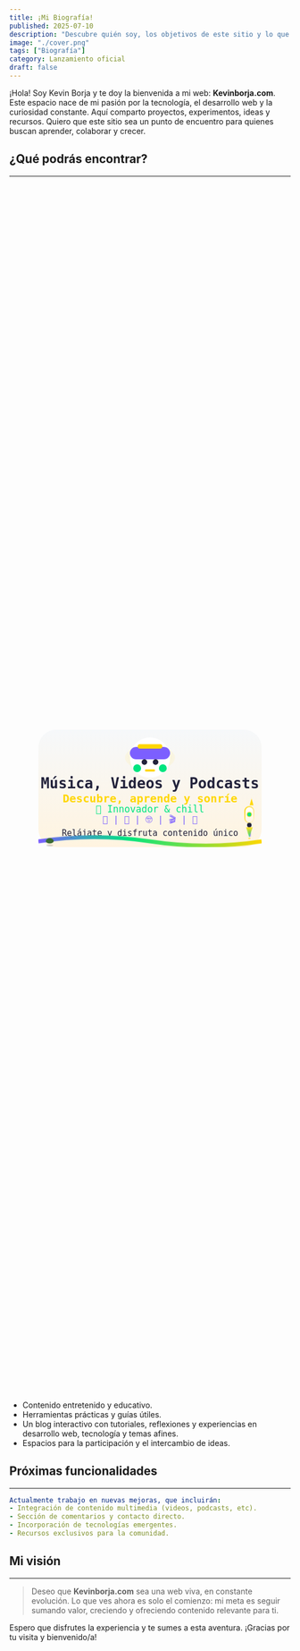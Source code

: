 ```yaml
---
title: ¡Mi Biografía!
published: 2025-07-10
description: "Descubre quién soy, los objetivos de este sitio y lo que está por venir."
image: "./cover.png"
tags: ["Biografía"]
category: Lanzamiento oficial
draft: false
---
```


¡Hola! Soy Kevin Borja y te doy la bienvenida a mi web: **Kevinborja.com**. Este espacio nace de mi pasión por la tecnología, el desarrollo web y la curiosidad constante. Aquí comparto proyectos, experimentos, ideas y recursos. Quiero que este sitio sea un punto de encuentro para quienes buscan aprender, colaborar y crecer.

## ¿Qué podrás encontrar?
---
<style>
.center-svg {
  display: flex;
  justify-content: center;
  align-items: center;
  min-height: 54vh;
  width: 100%;
  padding: 0 10px;
  box-sizing: border-box;
}
.svg-responsive {
  width: 100%;
  max-width: 400px;
  height: auto;
  display: block;
}
.wave-anim {
  stroke-dasharray: 900;
  stroke-dashoffset: 0;
  animation: waveBounce 4.47s infinite; /* 10% más lenta que antes (4.065s * 1.1) */
  transform-origin: center;
}
@keyframes waveBounce {
  0% { transform: translateY(0px);}
  18% { transform: translateY(-10px);}
  40% { transform: translateY(7px);}
  60% { transform: translateY(-4px);}
  80% { transform: translateY(2px);}
  100% { transform: translateY(0px);}
}
.headphone-emoji {
  animation: headphonesPulse 2.5s infinite alternate;
}
@keyframes headphonesPulse {
  0% { filter: drop-shadow(0 0 0px #FFD700);}
  80% { filter: drop-shadow(0 0 14px #FFD700);}
  100% { filter: drop-shadow(0 0 0px #FFD700);}
}
.rocket-anim {
  animation: rocketUp 2.9s infinite cubic-bezier(.7,.2,.2,.8);
}
@keyframes rocketUp {
  0%   { transform: translateY(0);}
  14%  { transform: translateY(-14px);}
  28%  { transform: translateY(-20px);}
  50%  { transform: translateY(-10px);}
  72%  { transform: translateY(0);}
  80%  { transform: translateY(8px);}
  100% { transform: translateY(0);}
}
/* Animación ignición llama cohete sincronizada y estilizada */
.flame-anim {
  transform-origin: 378px 193px;
  animation: flameIgnite 2.9s infinite cubic-bezier(.7,.2,.2,.8);
}
@keyframes flameIgnite {
  0%   { opacity: 0.8; transform: scaleY(1) scaleX(1);}
  14%  { opacity: 1;   transform: scaleY(1.18) scaleX(0.97);}
  28%  { opacity: 0.92;   transform: scaleY(0.97) scaleX(1.11);}
  50%  { opacity: 1;   transform: scaleY(1.2) scaleX(0.93);}
  72%  { opacity: 0.92;   transform: scaleY(1.08) scaleX(1.07);}
  80%  { opacity: 1;   transform: scaleY(1.14) scaleX(0.96);}
  100% { opacity: 0.8; transform: scaleY(1) scaleX(1);}
}
/* TORTUGA SUPER ESTILIZADA Y MUY LENTA */
.turtle-anim {
  animation: turtleWalk 38s linear infinite; /* Super lenta */
}
@keyframes turtleWalk {
  0%   { transform: translateX(0px);}
  100% { transform: translateX(390px);}
}
/* Patas con movimiento fluido */
.turtle-leg {
  animation: turtleLegs 2.3s infinite alternate cubic-bezier(.7,.2,.2,.8);
}
@keyframes turtleLegs {
  0%   { transform: rotate(-8deg);}
  100% { transform: rotate(17deg);}
}
/* Cabeza gira suavemente y se estira un poco */
.turtle-head {
  animation: turtleHeadMove 3.2s infinite alternate cubic-bezier(.7,.2,.2,.8);
}
@keyframes turtleHeadMove {
  0%   { transform: rotate(-10deg) scale(1,1);}
  50%  { transform: rotate(4deg) scale(1.1,1.02);}
  100% { transform: rotate(10deg) scale(1,1);}
}
/* Ojo con animación de parpadeo y brillo */
.turtle-eye {
  animation: turtleBlink 7.6s infinite cubic-bezier(.7,.2,.2,.8);
}
@keyframes turtleBlink {
  0%, 88% { r: 0.7; }
  90%, 92% { r: 0.18; }
  94%, 100% { r: 0.7; }
}
.turtle-shell {
  animation: shellShine 3s infinite alternate cubic-bezier(.7,.2,.2,.8);
}
@keyframes shellShine {
  0% { filter: brightness(1.05);}
  100% { filter: brightness(1.23);}
}
.turtle-mouth {
  animation: turtleSmile 7.8s infinite alternate cubic-bezier(.7,.2,.2,.8);
}
@keyframes turtleSmile {
  0%   { d: path("M29,202 Q28.5,201.5 29.5,201"); }
  50%  { d: path("M29,202 Q29,202.5 29.5,201"); }
  100% { d: path("M29,202 Q28.5,201.5 29.5,201"); }
}
.turtle-neck {
  animation: turtleNeck 3.2s infinite alternate cubic-bezier(.7,.2,.2,.8);
}
@keyframes turtleNeck {
  0%   { opacity: 0.18;}
  50%  { opacity: 0.4;}
  100% { opacity: 0.18;}
}
</style>

<div class="center-svg">
<svg class="svg-responsive" width="400" height="210" viewBox="0 0 400 210" xmlns="http://www.w3.org/2000/svg">
  <defs>
    <!-- Fondo degradado blanco-dorado -->
    <linearGradient id="bg" x1="0" y1="0" x2="0" y2="1">
      <stop offset="0%" stop-color="#f6f8fa" />
      <stop offset="100%" stop-color="#fff4e0" />
    </linearGradient>
    <!-- Degradado multicolor para la onda -->
    <linearGradient id="wave" x1="0" y1="0" x2="1" y2="0">
      <stop offset="0%" stop-color="#7c5fff" />
      <stop offset="40%" stop-color="#00e580" />
      <stop offset="100%" stop-color="#FFD700" />
    </linearGradient>
    <!-- Glow radial dorado para los bordes -->
    <radialGradient id="glow-borders" cx="50%" cy="50%" r="80%">
      <stop offset="0%" stop-color="#FFD700" stop-opacity="0.0"/>
      <stop offset="68%" stop-color="#FFD700" stop-opacity="0.12"/>
      <stop offset="98%" stop-color="#FFD700" stop-opacity="0.22"/>
      <stop offset="100%" stop-color="#fff4e0" stop-opacity="0"/>
    </radialGradient>
    <!-- Glow radial dorado robot -->
    <radialGradient id="glow-robot" cx="50%" cy="50%" r="85%">
      <stop offset="0%" stop-color="#FFD700" stop-opacity="0.33"/>
      <stop offset="100%" stop-color="#fff4e0" stop-opacity="0"/>
    </radialGradient>
    <!-- Degradado dorado para borde del cohete -->
    <linearGradient id="rocket-border" x1="0" y1="0" x2="1" y2="1">
      <stop offset="0%" stop-color="#FFD700"/>
      <stop offset="100%" stop-color="#fff4e0"/>
    </linearGradient>
    <!-- Degradado para cuerpo del cohete -->
    <linearGradient id="rocket-body" x1="0" y1="0" x2="0" y2="1">
      <stop offset="0%" stop-color="#fff"/>
      <stop offset="100%" stop-color="#fff4e0"/>
    </linearGradient>
    <!-- Degradado para la llama -->
    <linearGradient id="flame" x1="0" y1="0" x2="0" y2="1">
      <stop offset="0%" stop-color="#FFD700"/>
      <stop offset="100%" stop-color="#00e580"/>
    </linearGradient>
  </defs>
  <!-- Glow dorado animado por los bordes (elipse más grande) -->
  <ellipse class="glow-anim-borders" cx="200" cy="105" rx="196" ry="104" fill="url(#glow-borders)" />
  <!-- Fondo blanco degradado -->
  <rect width="400" height="210" rx="32" fill="url(#bg)" />
  <!-- Glow dorado detrás del robot -->
  <ellipse class="glow-anim-robot" cx="200" cy="50" rx="45" ry="23" fill="url(#glow-robot)" />
  <!-- Robot/diadema perfectamente centrado -->
  <g class="headphone-emoji">
    <circle cx="200" cy="50" r="36" fill="#fff"/>
    <rect x="164" y="31" width="72" height="22" rx="11" fill="#7c5fff"/>
    <rect x="178" y="26" width="44" height="8" rx="4" fill="#FFD700"/>
    <rect x="170" y="62" width="14" height="14" rx="7" fill="#00e580"/>
    <rect x="216" y="62" width="14" height="14" rx="7" fill="#00e580"/>
    <circle cx="190" cy="58" r="5" fill="#22223b"/>
    <circle cx="210" cy="58" r="5" fill="#22223b"/>
    <rect x="191" y="71" width="18" height="4" rx="2" fill="#FFD700"/>
  </g>
  <!-- Título central -->
  <text x="200" y="105" text-anchor="middle" fill="#22223b" font-size="26" font-family="monospace" font-weight="bold">
    Música, Videos y Podcasts
  </text>
  <text x="200" y="130" text-anchor="middle" fill="#FFD700" font-size="20" font-family="monospace" font-weight="bold">
    Descubre, aprende y sonríe
  </text>
  <text x="200" y="148" text-anchor="middle" fill="#00e580" font-size="17" font-family="monospace">
    🚀 Innovador & chill
  </text>
  <text x="200" y="166" text-anchor="middle" fill="#7c5fff" font-size="16" font-family="monospace">
    🎨  |  🎵  |  🤓  |  🎬  |  🌈
  </text>
  <text x="200" y="190" text-anchor="middle" fill="#22223b" font-size="15" font-family="monospace">
    Relájate y disfruta contenido único
  </text>
  <!-- Onda animada -->
  <path class="wave-anim" d="M0,200 Q100,185 200,200 T400,200" fill="none" stroke="url(#wave)" stroke-width="7"/>
  <!-- Tortuga animada recorriendo la línea inferior -->
  <!-- Tortuga animada recorriendo la línea inferior -->
<g class="turtle-anim" style="transform: translateY(-16px);">
  <!-- Sombra -->
  <ellipse cx="20" cy="207" rx="6" ry="2" fill="#222" opacity="0.15"/>
  <!-- Caparazón ovalado y definido -->
  <ellipse class="turtle-shell" cx="20" cy="198" rx="5.2" ry="3.6" fill="#84d36b" stroke="#3a6b34" stroke-width="1.2"/>
  <!-- Cuerpo debajo del caparazón -->
  <ellipse cx="20" cy="199.2" rx="7" ry="4.4" fill="#3a6b34"/>
  <!-- Detalles caparazón -->
  <ellipse cx="18.2" cy="197.2" rx="0.7" ry="0.38" fill="#3a6b34" opacity="0.4"/>
  <ellipse cx="21.8" cy="197.2" rx="0.7" ry="0.38" fill="#3a6b34" opacity="0.4"/>
  <ellipse cx="20" cy="199.2" rx="1.1" ry="0.43" fill="#3a6b34" opacity="0.13"/>
  <!-- Cuello corto y pegado -->
  <ellipse class="turtle-neck" cx="23.4" cy="199.5" rx="0.5" ry="0.18" fill="#5e914e" opacity="0.21"/>
  <!-- Cabeza pequeña y pegada al caparazón -->
  <ellipse class="turtle-head" cx="24.5" cy="199.3" rx="0.85" ry="0.55" fill="#3a6b34"/>
  <!-- Ojo claro y centrado -->
  <circle class="turtle-eye" cx="24.8" cy="199.1" r="0.5" fill="#222"/>
  <circle cx="25" cy="199" r="0.09" fill="#fff" opacity="0.7"/>
  <!-- Patas delanteras animadas y pegadas -->
  <ellipse class="turtle-leg" cx="18.5" cy="200.85" rx="0.44" ry="0.17" fill="#5e914e"/>
  <ellipse class="turtle-leg" cx="21.5" cy="200.85" rx="0.44" ry="0.17" fill="#5e914e"/>
  <!-- Patas traseras animadas y pegadas -->
  <ellipse class="turtle-leg" cx="18.5" cy="197.55" rx="0.36" ry="0.13" fill="#5e914e"/>
  <ellipse class="turtle-leg" cx="21.5" cy="197.55" rx="0.36" ry="0.13" fill="#5e914e"/>
  <!-- Uñitas para mayor realismo -->
  <ellipse cx="18.3" cy="201.04" rx="0.08" ry="0.04" fill="#222" />
  <ellipse cx="18.7" cy="201.04" rx="0.08" ry="0.04" fill="#222" />
  <ellipse cx="21.3" cy="201.04" rx="0.08" ry="0.04" fill="#222" />
  <ellipse cx="21.7" cy="201.04" rx="0.08" ry="0.04" fill="#222" />
  <!-- Cola pequeña y pegada -->
  <ellipse cx="16.8" cy="199.3" rx="0.18" ry="0.07" fill="#5e914e" />
  <!-- Boca (sonrisa animada) pequeñita y centrada -->
  <path class="turtle-mouth" d="M24.5,199.7 Q24.4,199.9 24.8,199.8" stroke="#222" stroke-width="0.18" fill="none"/>
</g>
  <!-- Cohete con llama sincronizada y estilizada -->
  <g class="rocket-anim">
    <rect x="375" y="162" width="6" height="26" rx="3" fill="url(#rocket-border)" opacity="0.7"/>
    <rect x="377" y="180" width="4" height="12" rx="2" fill="#7c5fff" opacity="0.5"/>
    <rect x="370" y="138" width="16" height="29" rx="8" fill="url(#rocket-body)" stroke="url(#rocket-border)" stroke-width="2"/>
    <polygon points="378,136 386,136 382,122" fill="#FFD700" stroke="#fff4e0" stroke-width="1"/>
    <circle cx="378" cy="152" r="4" fill="#00e580" stroke="#FFD700" stroke-width="1"/>
    <rect x="374" y="167" width="8" height="8" rx="4" fill="#22223b"/>
    <!-- Llama animada, sincronizada y estilizada -->
    <polygon class="flame-anim" points="372,175 384,175 378,193" fill="url(#flame)"/>
    <!-- Chispa/fogonazo para realismo -->
    <ellipse class="flame-anim" cx="378" cy="195" rx="2.2" ry="0.9" fill="#FFD700" opacity="0.68"/>
    <ellipse cx="378" cy="144" rx="2.2" ry="1.1" fill="#fff" opacity="0.5"/>
    <ellipse cx="374" cy="160" rx="1.2" ry="0.6" fill="#fff" opacity="0.3"/>
  </g>
</svg>
</div>

- Contenido entretenido y educativo.
- Herramientas prácticas y guías útiles.
- Un blog interactivo con tutoriales, reflexiones y experiencias en desarrollo web, tecnología y temas afines.
- Espacios para la participación y el intercambio de ideas.

## Próximas funcionalidades
---

```yaml
Actualmente trabajo en nuevas mejoras, que incluirán:
- Integración de contenido multimedia (videos, podcasts, etc).
- Sección de comentarios y contacto directo.
- Incorporación de tecnologías emergentes.
- Recursos exclusivos para la comunidad.
```

## Mi visión
---

> Deseo que **Kevinborja.com** sea una web viva, en constante evolución. Lo que ves ahora es solo el comienzo: mi meta es seguir sumando valor, creciendo y ofreciendo contenido relevante para ti.

Espero que disfrutes la experiencia y te sumes a esta aventura. ¡Gracias por tu visita y bienvenido/a!
